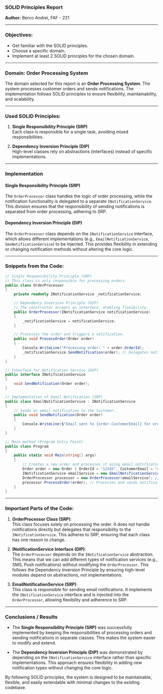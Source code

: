 ### SOLID Principles Report  
**Author:** Berco Andrei, FAF - 221  

---

### **Objectives:**

- Get familiar with the SOLID principles.
- Choose a specific domain.
- Implement at least 2 SOLID principles for the chosen domain.

---

### **Domain: Order Processing System**

The domain selected for this report is an **Order Processing System**. The system processes customer orders and sends notifications. The implementation follows SOLID principles to ensure flexibility, maintainability, and scalability.

---

### **Used SOLID Principles:**

1. **Single Responsibility Principle (SRP)**  
   Each class is responsible for a single task, avoiding mixed responsibilities.

2. **Dependency Inversion Principle (DIP)**  
   High-level classes rely on abstractions (interfaces) instead of specific implementations.

---

### **Implementation**

#### **Single Responsibility Principle (SRP)**  
The `OrderProcessor` class handles the logic of order processing, while the notification functionality is delegated to a separate `INotificationService`. This division ensures that the responsibility of sending notifications is separated from order processing, adhering to SRP.

#### **Dependency Inversion Principle (DIP)**  
The `OrderProcessor` class depends on the `INotificationService` interface, which allows different implementations (e.g., `EmailNotificationService`, `SmsNotificationService`) to be injected. This provides flexibility in extending or changing notification methods without altering the core logic.

---

### **Snippets from the Code:**

```csharp
// Single Responsibility Principle (SRP)
// This class is only responsible for processing orders.
public class OrderProcessor
{
    private readonly INotificationService _notificationService;

    // Dependency Inversion Principle (DIP)
    // The constructor accepts an interface, enabling flexibility.
    public OrderProcessor(INotificationService notificationService)
    {
        _notificationService = notificationService;
    }

    // Processes the order and triggers a notification.
    public void ProcessOrder(Order order)
    {
        Console.WriteLine("Processing order: " + order.OrderId);
        _notificationService.SendNotification(order); // Delegates notification responsibility.
    }
}

// Interface for Notification Service (DIP)
public interface INotificationService
{
    void SendNotification(Order order);
}

// Implementation of Email Notification (SRP)
public class EmailNotificationService : INotificationService
{
    // Sends an email notification to the customer.
    public void SendNotification(Order order)
    {
        Console.WriteLine($"Email sent to {order.CustomerEmail} for order {order.OrderId}.");
    }
}

// Main method (Program Entry Point)
public class Program
{
    public static void Main(string[] args)
    {
        // Creates a new order and processes it using email notification.
        Order order = new Order { OrderId = "12345", CustomerEmail = "customer@example.com" };
        INotificationService emailService = new EmailNotificationService(); // Injects email service.
        OrderProcessor processor = new OrderProcessor(emailService); // DIP in action.
        processor.ProcessOrder(order); // Processes and sends notification.
    }
}
```

---

### **Important Parts of the Code:**

1. **OrderProcessor Class (SRP)**:  
   This class focuses solely on processing the order. It does not handle notifications directly but delegates that responsibility to the `INotificationService`. This adheres to SRP, ensuring that each class has one reason to change.

2. **INotificationService Interface (DIP)**:  
   The `OrderProcessor` depends on the `INotificationService` abstraction. This means that we can add different types of notification services (e.g., SMS, Push notifications) without modifying the `OrderProcessor`. This follows the Dependency Inversion Principle by ensuring high-level modules depend on abstractions, not implementations.

3. **EmailNotificationService (SRP)**:  
   This class is responsible for sending email notifications. It implements the `INotificationService` interface and is injected into the `OrderProcessor`, allowing flexibility and adherence to SRP.

---

### **Conclusions / Results**

- The **Single Responsibility Principle (SRP)** was successfully implemented by keeping the responsibilities of processing orders and sending notifications in separate classes. This makes the system easier to modify and extend.
  
- The **Dependency Inversion Principle (DIP)** was demonstrated by depending on the `INotificationService` interface rather than specific implementations. This approach ensures flexibility in adding new notification types without changing the core logic.

By following SOLID principles, the system is designed to be maintainable, flexible, and easily extendable with minimal changes to the existing codebase.